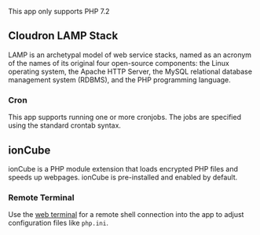 This app only supports <upstream>PHP 7.2</upstream>

## Cloudron LAMP Stack

LAMP is an archetypal model of web service stacks, named as an acronym of the names of its original four open-source components: the Linux operating system,
the Apache HTTP Server, the MySQL relational database management system (RDBMS), and the PHP programming language.

### Cron

This app supports running one or more cronjobs. The jobs are specified using the standard crontab syntax.

## ionCube

ionCube is a PHP module extension that loads encrypted PHP files and speeds up webpages. ionCube is pre-installed
and enabled by default.

### Remote Terminal

Use the [web terminal](https://cloudron.io/documentation/apps/#web-terminal) for a remote shell connection into the
app to adjust configuration files like `php.ini`.


